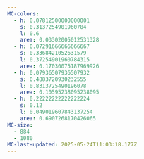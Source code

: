 ```yaml
---
MC-colors:
  - h: 0.07812500000000001
    s: 0.3137254901960784
    l: 0.6
    area: 0.03302005012531328
  - h: 0.07291666666666667
    s: 0.3368421052631579
    l: 0.37254901960784315
    area: 0.17030075187969926
  - h: 0.07936507936507932
    s: 0.4883720930232555
    l: 0.8313725490196078
    area: 0.10595238095238095
  - h: 0.22222222222222224
    s: 0.12
    l: 0.049019607843137254
    area: 0.6907268170426065
MC-size:
  - 884
  - 1080
MC-last-updated: 2025-05-24T11:03:18.177Z
---
```

